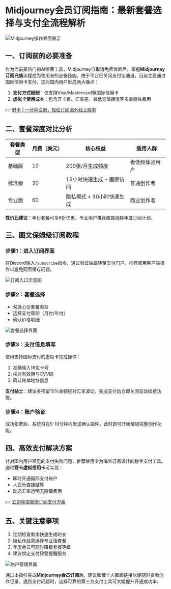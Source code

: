 # Midjourney会员订阅指南：最新套餐选择与支付全流程解析

![Midjourney操作界面展示](https://bbtdd.com/wp-content/uploads/img/4644089129576910.webp)

## 一、订阅前的必要准备
作为当前最热门的AI绘画工具，Midjourney自取消免费体验后，掌握**Midjourney订阅充值**流程成为使用者的必备技能。由于平台已关闭支付宝通道，目前主要通过国际信用卡支付，这对国内用户形成两大痛点：

1. **支付方式限制**：仅支持Visa/Mastercard等国际信用卡
2. **虚拟卡使用成本**：包含开卡费、汇率差、最低充值额度等多重隐性费用

👉 [野卡 | 一分钟注册，轻松订阅海外线上服务](https://bbtdd.com/yeka)

## 二、套餐深度对比分析
| 套餐类型 | 月费（美元） | 核心权益 | 适用人群 |
|---------|------------|---------|--------|
| 基础版   | 10         | 200张/月生成额度 | 极低频体验用户 |
| 标准版   | 30         | 15小时快速生成 + 画廊访问 | 普通创作者 |
| 专业版   | 60         | 隐私模式 + 30小时快速生成 | 商业创作者 |

**性价比建议**：年付套餐可享8折优惠，专业用户推荐直接选择年度订阅计划。

## 三、图文保姆级订阅教程

### 步骤1：进入订阅界面
在Discord输入`/subscribe`指令，通过验证后跳转至支付门户。推荐使用客户端操作以避免网页缓存问题。

![订阅入口示意图](https://bbtdd.com/wp-content/uploads/img/4036690034640163.webp)

### 步骤2：套餐选择
- 勾选心仪套餐类型
- 选择支付周期（月付/年付）
- 确认价格明细

![套餐选择界面](https://bbtdd.com/wp-content/uploads/img/75578525039.webp)

### 步骤3：支付信息填写
使用支持国际支付的虚拟卡完成操作：
1. 准确输入16位卡号
2. 核对有效期与CVV码
3. 确认账单地址信息

**支付贴士**：建议多预留10%金额应对汇率波动，完成支付后立即关闭自动续费功能。

### 步骤4：账户验证
成功扣费后，系统将在5-10分钟内发送确认邮件，此时即可开始解锁完整创作功能。

## 四、高效支付解决方案
针对国内用户常见的支付失败问题，推荐使用专为海外订阅设计的数字支付工具。通过**野卡虚拟信用卡**可实现：
- 即时开通国际支付账户
- 人民币直接结算
- 动态汇率透明无隐藏费用

👉 [立即获取智能订阅支付方案](https://bbtdd.com/yeka)

## 五、关键注意事项
1. 定期检查剩余快速生成时长
2. 隐私作品需选择专业版套餐
3. 年度会员可随时降级套餐等级
4. 建议绑定支付预警提醒服务

![账户管理界面](https://bbtdd.com/wp-content/uploads/img/812659436023738.webp)

通过本指引完成**Midjourney会员订阅**后，建议收藏个人画廊链接以便随时查看创作记录。遇到支付问题时，选择可靠的第三方支付工具可大幅提升开通成功率。